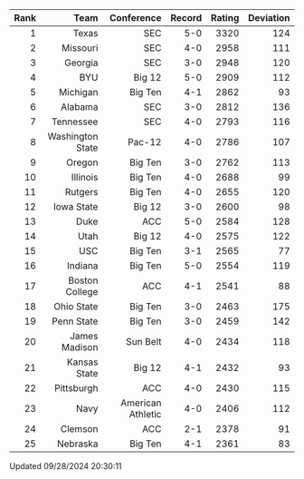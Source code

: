| Rank  | Team                 | Conference           | Record   | Rating | Deviation |
| ---:  | ---:                 | ---:                 | ---:     | ---:   | ---:      |
| 1     | Texas                | SEC                  | 5-0      | 3320   | 124       |
| 2     | Missouri             | SEC                  | 4-0      | 2958   | 111       |
| 3     | Georgia              | SEC                  | 3-0      | 2948   | 120       |
| 4     | BYU                  | Big 12               | 5-0      | 2909   | 112       |
| 5     | Michigan             | Big Ten              | 4-1      | 2862   | 93        |
| 6     | Alabama              | SEC                  | 3-0      | 2812   | 136       |
| 7     | Tennessee            | SEC                  | 4-0      | 2793   | 116       |
| 8     | Washington State     | Pac-12               | 4-0      | 2786   | 107       |
| 9     | Oregon               | Big Ten              | 3-0      | 2762   | 113       |
| 10    | Illinois             | Big Ten              | 4-0      | 2688   | 99        |
| 11    | Rutgers              | Big Ten              | 4-0      | 2655   | 120       |
| 12    | Iowa State           | Big 12               | 3-0      | 2600   | 98        |
| 13    | Duke                 | ACC                  | 5-0      | 2584   | 128       |
| 14    | Utah                 | Big 12               | 4-0      | 2575   | 122       |
| 15    | USC                  | Big Ten              | 3-1      | 2565   | 77        |
| 16    | Indiana              | Big Ten              | 5-0      | 2554   | 119       |
| 17    | Boston College       | ACC                  | 4-1      | 2541   | 88        |
| 18    | Ohio State           | Big Ten              | 3-0      | 2463   | 175       |
| 19    | Penn State           | Big Ten              | 3-0      | 2459   | 142       |
| 20    | James Madison        | Sun Belt             | 4-0      | 2434   | 118       |
| 21    | Kansas State         | Big 12               | 4-1      | 2432   | 93        |
| 22    | Pittsburgh           | ACC                  | 4-0      | 2430   | 115       |
| 23    | Navy                 | American Athletic    | 4-0      | 2406   | 112       |
| 24    | Clemson              | ACC                  | 2-1      | 2378   | 91        |
| 25    | Nebraska             | Big Ten              | 4-1      | 2361   | 83        |

Updated 09/28/2024 20:30:11
